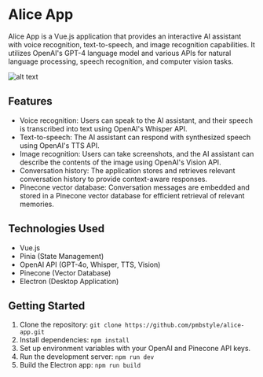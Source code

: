 # Alice App

Alice App is a Vue.js application that provides an interactive AI assistant with voice recognition, text-to-speech, and image recognition capabilities. It utilizes OpenAI's GPT-4 language model and various APIs for natural language processing, speech recognition, and computer vision tasks.

![alt text](https://github.com/pmbstyle/Alice/blob/main/screenshot.png?raw=true)

## Features

- Voice recognition: Users can speak to the AI assistant, and their speech is transcribed into text using OpenAI's Whisper API.
- Text-to-speech: The AI assistant can respond with synthesized speech using OpenAI's TTS API.
- Image recognition: Users can take screenshots, and the AI assistant can describe the contents of the image using OpenAI's Vision API.
- Conversation history: The application stores and retrieves relevant conversation history to provide context-aware responses.
- Pinecone vector database: Conversation messages are embedded and stored in a Pinecone vector database for efficient retrieval of relevant memories.

## Technologies Used

- Vue.js
- Pinia (State Management)
- OpenAI API (GPT-4o, Whisper, TTS, Vision)
- Pinecone (Vector Database)
- Electron (Desktop Application)

## Getting Started

1. Clone the repository: `git clone https://github.com/pmbstyle/alice-app.git`
2. Install dependencies: `npm install`
3. Set up environment variables with your OpenAI and Pinecone API keys.
4. Run the development server: `npm run dev`
5. Build the Electron app: `npm run build`
